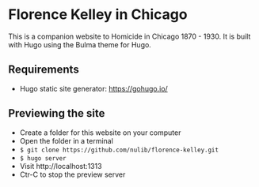 # Florence Kelley in Chicago

This is a companion website to Homicide in Chicago 1870 - 1930. It is built with Hugo using the Bulma theme for Hugo.

## Requirements
- Hugo static site generator: https://gohugo.io/

## Previewing the site
- Create a folder for this website on your computer
- Open the folder in a terminal
- `$ git clone https://github.com/nulib/florence-kelley.git`
- `$ hugo server`
- Visit http://localhost:1313
- Ctr-C to stop the preview server